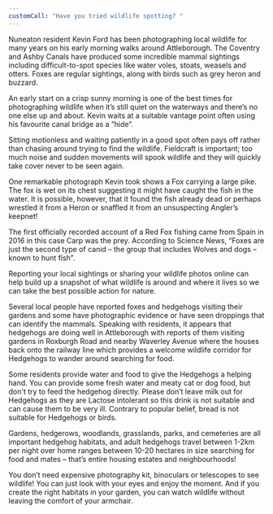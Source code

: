 ```yaml
---
customCall: "Have you tried wildlife spotting? "
---
```

Nuneaton resident Kevin Ford has been photographing local wildlife for many years on his early morning walks around Attleborough.  The Coventry and Ashby Canals have produced some incredible mammal sightings including difficult-to-spot species like water voles, stoats, weasels and otters. Foxes are regular sightings, along with birds such as grey heron and buzzard. 

An early start on a crisp sunny morning is one of the best times for photographing wildlife when it’s still quiet on the waterways and there’s no one else up and about. Kevin waits at a suitable vantage point often using his favourite canal bridge as a “hide”. 

Sitting motionless and waiting patiently in a good spot often pays off rather than chasing around trying to find the wildlife. Fieldcraft is important; too much noise and sudden movements will spook wildlife and they will quickly take cover never to be seen again.

One remarkable photograph Kevin took shows a Fox carrying a large pike. The fox is wet on its chest suggesting it might have caught the fish in the water. It is possible, however, that it found the fish already dead or perhaps wrestled it from a Heron or snaffled it from an unsuspecting Angler’s keepnet!

The first officially recorded account of a Red Fox fishing came from Spain in 2016 in this case Carp was the prey. According to Science News, “Foxes are just the second type of canid – the group that includes Wolves and dogs – known to hunt fish”. 

Reporting your local sightings or sharing your wildlife photos online can help build up a snapshot of what wildlife is around and where it lives so we can take the best possible action for nature. 

Several local people have reported foxes and hedgehogs visiting their gardens and some have photographic evidence or have seen droppings that can identify the mammals. Speaking with residents, it appears that hedgehogs are doing well in Attleborough with reports of them visiting gardens in Roxburgh Road and nearby Waverley Avenue where the houses back onto the railway line which provides a welcome wildlife corridor for Hedgehogs to wander around searching for food. 

Some residents provide water and food to give the Hedgehogs a helping hand. You can provide some fresh water and meaty cat or dog food, but don't try to feed the hedgehog directly. Please don’t leave milk out for Hedgehogs as they are Lactose intolerant so this drink is not suitable and can cause them to be very ill. Contrary to popular belief, bread is not suitable for Hedgehogs or birds. 

Gardens, hedgerows, woodlands, grasslands, parks, and cemeteries are all important hedgehog habitats, and adult hedgehogs travel between 1-2km per night over home ranges between 10-20 hectares in size searching for food and mates – that’s entire housing estates and neighbourhoods!

You don’t need expensive photography kit, binoculars or telescopes to see wildlife! You can just look with your eyes and enjoy the moment. And if you create the right habitats in your garden, you can watch wildlife without leaving the comfort of your armchair.